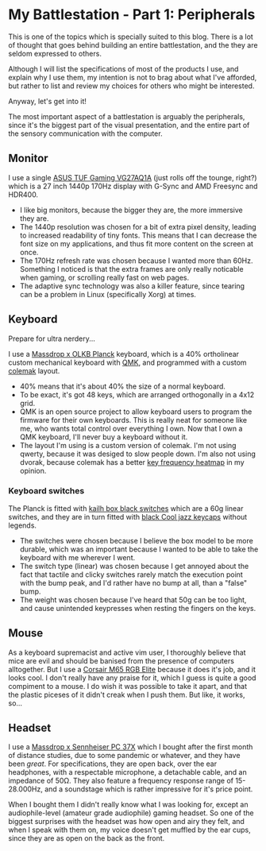 # My Battlestation - Part 1: Peripherals

<!-- This is the first of a triology about peripherals, hardware and software -->

This is one of the topics which is specially suited to this blog.
There is a lot of thought that goes behind building an entire battlestation,
and the they are seldom expressed to others.

Although I will list the specifications of most of the products I use,
and explain why I use them,
my intention is not to brag about what I've afforded,
but rather to list and review my choices for others who might be interested.

Anyway, let's get into it!

The most important aspect of a battlestation is arguably the peripherals,
since it's the biggest part of the visual presentation,
and the entire part of the sensory communication with the computer.

## Monitor

I use a single
[ASUS TUF Gaming VG27AQ1A](https://www.asus.com/Displays-Desktops/Monitors/TUF-Gaming/TUF-GAMING-VG27AQ1A/)
(just rolls off the tounge, right?)
which is a 27 inch 1440p 170Hz display with G-Sync and AMD Freesync and HDR400.

- I like big monitors, because the bigger they are, the more immersive they are.
- The 1440p resolution was chosen for a bit of extra pixel density,
	leading to increased readability of tiny fonts.
	This means that I can decrease the font size on my applications,
	and thus fit more content on the screen at once.
- The 170Hz refresh rate was chosen because I wanted more than 60Hz.
	Something I noticed is that the extra frames are only really noticable when
	gaming, or scrolling really fast on web pages.
- The adaptive sync technology was also a killer feature,
	since tearing can be a problem in Linux (specifically Xorg) at times.

## Keyboard

Prepare for ultra nerdery...

I use a
[Massdrop x OLKB Planck](https://drop.com/buy/planck-mechanical-keyboard)
keyboard,
which is a 40% ortholinear custom mechanical keyboard with [QMK](https://qmk.fm/),
and programmed with a custom [colemak](https://colemak.com/) layout.

- 40% means that it's about 40% the size of a normal keyboard.
- To be exact, it's got 48 keys,
	which are arranged orthogonally in a 4x12 grid.
- QMK is an open source project to allow keyboard users to program the
	firmware for their own keyboards.
	This is really neat for someone like me,
	who wants total control over everything I own.
	Now that I own a QMK keyboard, I'll never buy a keyboard without it.
- The layout I'm using is a custom version of colemak.
	I'm not using qwerty, because it was desiged to slow people down.
	I'm also not using dvorak, because colemak has a better
	[key frequency heatmap](https://live.staticflickr.com/7003/6554340969_bb2d63372d_b.jpg)
	in my opinion.

### Keyboard switches

The Planck is fitted with
[kailh box black switches](https://www.kailhswitch.com/news/kailh-box-switches-16036640.html)
which are a 60g linear switches,
and they are in turn fitted with
[black Cool jazz keycaps](https://www.aliexpress.com/wholesale?catId=0&initiative_id=SB_20210831130305&SearchText=cool+jazz)
without legends.

- The switches were chosen because I believe the box model to be more durable,
	which was an important because I wanted to be able to take the keyboard with
	me wherever I went.
- The switch type (linear) was chosen because I get annoyed about the fact
	that tactile and clicky switches rarely match the execution point with the bump peak,
	and I'd rather have no bump at all, than a "false" bump.
- The weight was chosen because I've heard that 50g can be too light,
	and cause unintended keypresses when resting the fingers on the keys.

## Mouse

As a keyboard supremacist and active vim user,
I thoroughly believe that mice are evil and should be banised from the
presence of computers alltogether.
But I use a
[Corsair M65 RGB Elite](https://www.corsair.com/us/en/Categories/Products/Gaming-Mice/FPS-Fast-Action-Mice/M65-RGB-ELITE/p/CH-9309011-NA)
because it does it's job, and it looks cool.
I don't really have any praise for it,
which I guess is quite a good compiment to a mouse.
I do wish it was possible to take it apart,
and that the plastic piceses of it didn't creak when I push them.
But like, it works, so...

## Headset

I use a [Massdrop x Sennheiser PC 37X](https://drop.com/buy/massdrop-x-sennheiser-pc37x-gaming-headset/)
which I bought after the first month of distance studies,
due to some pandemic or whatever, and they have been *great*.
For specifications, they are open back, over the ear headphones,
with a respectable microphone, a detachable cable, and an impedance of 50Ω.
They also feature a frequency response range of 15-28.000Hz,
and a soundstage which is rather impressive for it's price point.

When I bought them I didn't really know what I was looking for,
except an audiophile-level (amateur grade audiophile) gaming headset.
So one of the biggest surprises with the headset was how open and airy they felt,
and when I speak with them on, my voice doesn't get muffled by the ear cups,
since they are as open on the back as the front.

<!-- TODO: Write a better conclusion -->
